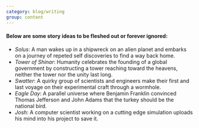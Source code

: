 ```yaml
---
category: blog/writing
group: content
---
```

#### Below are some story ideas to be fleshed out or forever ignored:
- _Solus_: A man wakes up in a shipwreck on an alien planet and embarks on a journey of repeted self discoveries to find a way back home.
- _Tower of Shinar_: Humanity celebrates the founding of a global government by constructing a tower reaching toward the heavens, neither the tower nor the unity last long.
- _Swatter_: A quirky group of scientists and engineers make their first and last voyage on their experimental craft through a wormhole.
- _Eagle Day_: A parallel universe where Benjamin Franklin convinced Thomas Jefferson and John Adams that the turkey should be the national bird.
- _Josh_: A computer scientist working on a cutting edge simulation uploads his mind into his project to save it.
